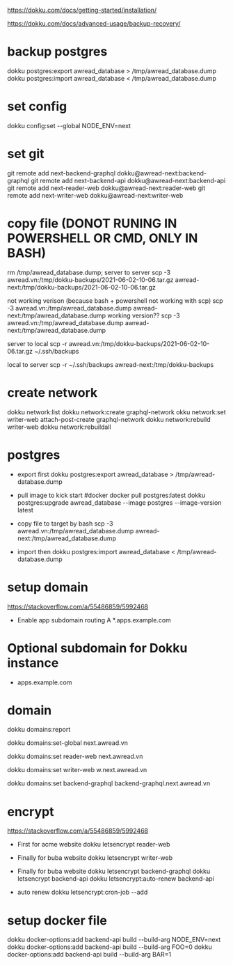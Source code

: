 https://dokku.com/docs/getting-started/installation/

https://dokku.com/docs/advanced-usage/backup-recovery/

# backup postgres

dokku postgres:export awread_database > /tmp/awread_database.dump
dokku postgres:import awread_database < /tmp/awread_database.dump

# set config

dokku config:set --global NODE_ENV=next

# set git

git remote add next-backend-graphql dokku@awread-next:backend-graphql
git remote add next-backend-api dokku@awread-next:backend-api
git remote add next-reader-web dokku@awread-next:reader-web
git remote add next-writer-web dokku@awread-next:writer-web

# copy file (DONOT RUNING IN POWERSHELL OR CMD, ONLY IN BASH)

rm /tmp/awread_database.dump;
server to server
scp -3 awread.vn:/tmp/dokku-backups/2021-06-02-10-06.tar.gz awread-next:/tmp/dokku-backups/2021-06-02-10-06.tar.gz

not working verison (because bash + powershell not working with scp)
scp -3 awread.vn:/tmp/awread_database.dump awread-next:/tmp/awread_database.dump
working version??
scp -3 awread.vn:/tmp/awread_database.dump awread-next:/tmp/awread_database.dump

server to local
scp -r awread.vn:/tmp/dokku-backups/2021-06-02-10-06.tar.gz ~/.ssh/backups

local to server
scp -r ~/.ssh/backups awread-next:/tmp/dokku-backups

# create network

dokku network:list
dokku network:create graphql-network
okku network:set writer-web attach-post-create graphql-network
dokku network:rebuild writer-web
dokku network:rebuildall

# postgres

- export first
  dokku postgres:export awread_database > /tmp/awread-database.dump

- pull image to kick start #docker
  docker pull postgres:latest
  dokku postgres:upgrade awread_database --image postgres --image-version latest

- copy file to target by bash
  scp -3 awread.vn:/tmp/awread_database.dump awread-next:/tmp/awread_database.dump

- import then
  dokku postgres:import awread_database < /tmp/awread-database.dump

# setup domain

https://stackoverflow.com/a/55486859/5992468

- Enable app subdomain routing
  A \*.apps.example.com <public IP address>

# Optional subdomain for Dokku instance

- apps.example.com <public IP address>

# domain

dokku domains:report

dokku domains:set-global next.awread.vn

dokku domains:set reader-web next.awread.vn

dokku domains:set writer-web w.next.awread.vn

dokku domains:set backend-graphql backend-graphql.next.awread.vn

# encrypt

https://stackoverflow.com/a/55486859/5992468

- First for acme website
  dokku letsencrypt reader-web
- Finally for buba website
  dokku letsencrypt writer-web
- Finally for buba website
  dokku letsencrypt backend-graphql
  dokku letsencrypt backend-api
  dokku letsencrypt:auto-renew backend-api

- auto renew
  dokku letsencrypt:cron-job --add

# setup docker file

dokku docker-options:add backend-api build --build-arg NODE_ENV=next
dokku docker-options:add backend-api build --build-arg FOO=0
dokku docker-options:add backend-api build --build-arg BAR=1
